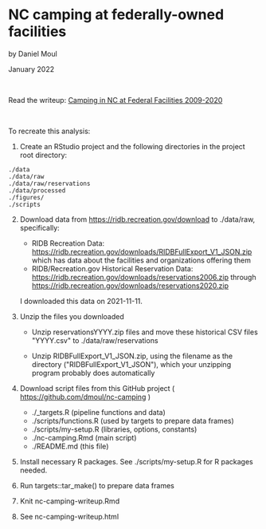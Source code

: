 # NC camping at federally-owned facilities

by Daniel Moul

January 2022

<br>

Read the writeup: [Camping in NC at Federal Facilities 2009-2020](https://dmoul.github.io/nc-camping/nc-camping-writeup.html)


<br>

To recreate this analysis:

1. Create an RStudio project and the following directories in the project root directory:

```
./data
./data/raw
./data/raw/reservations
./data/processed
./figures/
./scripts
```

2. Download data from https://ridb.recreation.gov/download to ./data/raw, specifically:

    - RIDB Recreation Data: https://ridb.recreation.gov/downloads/RIDBFullExport_V1_JSON.zip which has data about the facilities and organizations offering them
    - RIDB/Recreation.gov Historical Reservation Data: https://ridb.recreation.gov/downloads/reservations2006.zip through https://ridb.recreation.gov/downloads/reservations2020.zip
    
    I downloaded this data on 2021-11-11.

3. Unzip the files you downloaded

    - Unzip reservationsYYYY.zip files and move these historical CSV files "YYYY.csv" to ./data/raw/reservations 

    - Unzip RIDBFullExport_V1_JSON.zip, using the filename as the directory ("RIDBFullExport_V1_JSON"), which your unzipping program probably does automatically

4. Download script files from this GitHub project ( https://github.com/dmoul/nc-camping )

    - ./_targets.R (pipeline functions and data)
    - ./scripts/functions.R (used by targets to prepare data frames)
    - ./scripts/my-setup.R (libraries, options, constants)
    - ./nc-camping.Rmd (main script)
    - ./README.md (this file)
    
5. Install necessary R packages. See ./scripts/my-setup.R for R packages needed.

6. Run targets::tar_make() to prepare data frames

7. Knit nc-camping-writeup.Rmd

8. See nc-camping-writeup.html
